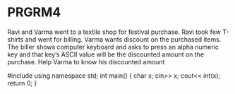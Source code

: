 # PRGRM4
Ravi and Varma went to a textile shop for festival purchase. Ravi took few T-shirts and went for billing. Varma wants discount on the purchased items. The biller shows computer keyboard and asks to press an alpha numeric key and that key’s ASCII value will be the discounted amount on the purchase. Help Varma to know his discounted amount

#include<iostream>
using namespace std;
int main()
{
 char x;
 cin>> x;
 cout<< int(x);
return 0;
}
